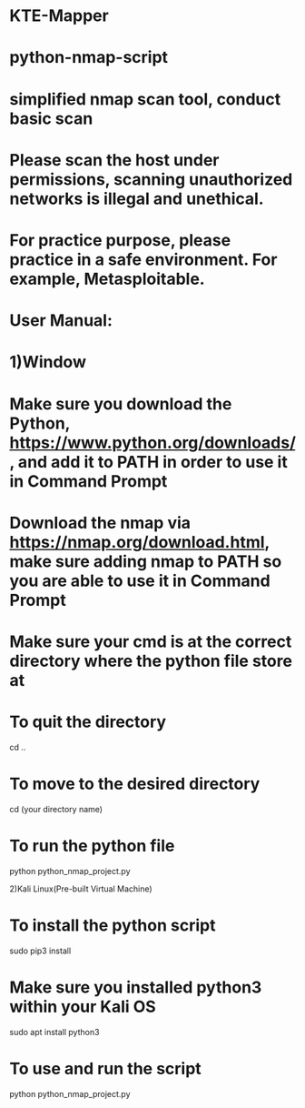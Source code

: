 # KTE-Mapper
# python-nmap-script
# simplified nmap scan tool, conduct basic scan
# Please scan the host under permissions, scanning unauthorized networks is illegal and unethical.
# For practice purpose, please practice in a safe environment. For example, Metasploitable.

# User Manual:
# 1)Window
# Make sure you download the Python, https://www.python.org/downloads/, and add it to PATH in order to use it in Command Prompt
# Download the nmap via https://nmap.org/download.html, make sure adding nmap to PATH so you are able to use it in Command Prompt
# Make sure your cmd is at the correct directory where the python file store at
# To quit the directory
cd ..
# To move to the desired directory
cd (your directory name)
# To run the python file
python python_nmap_project.py

2)Kali Linux(Pre-built Virtual Machine)
# To install the python script
sudo pip3 install 
# Make sure you installed python3 within your Kali OS
sudo apt install python3
# To use and run the script
python python_nmap_project.py
